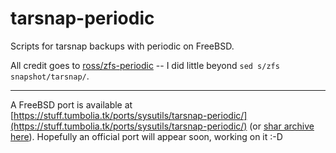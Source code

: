 # tarsnap-periodic
Scripts for tarsnap backups with periodic on FreeBSD.

All credit goes to [ross/zfs-periodic](https://github.com/ross/zfs-periodic) -- I did little beyond `sed s/zfs snapshot/tarsnap/`.

--------------------------------------------------------------------------

A FreeBSD port is available at [https://stuff.tumbolia.tk/ports/sysutils/tarsnap-periodic/](https://stuff.tumbolia.tk/ports/sysutils/tarsnap-periodic/) (or [shar archive here](https://stuff.tumbolia.tk/ports/_shars/tarsnap-periodic.shar)). Hopefully an official port will appear soon, working on it :-D
